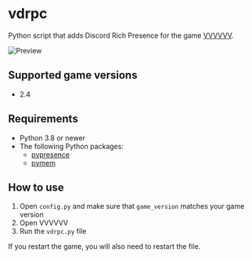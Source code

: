 # vdrpc
Python script that adds Discord Rich Presence for the game [VVVVVV](https://thelettervsixtim.es/).  
  
![Preview](https://i.imgur.com/JYT6D9j.png)  

## Supported game versions
* 2.4

## Requirements
* Python 3.8 or newer
* The following Python packages:
    * [pypresence](https://pypi.org/project/pypresence/)
    * [pymem](https://pypi.org/project/Pymem/)

## How to use
1. Open `config.py` and make sure that `game_version` matches your game version
2. Open VVVVVV
3. Run the `vdrpc.py` file
  
If you restart the game, you will also need to restart the file.

